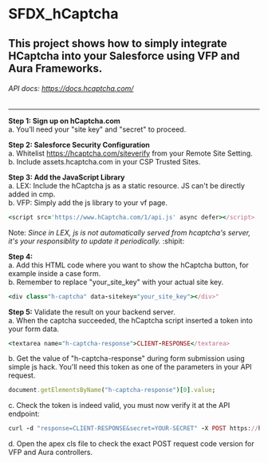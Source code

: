 # SFDX_hCaptcha
## This project shows how to simply integrate HCaptcha into your Salesforce using VFP and Aura Frameworks.

###### API docs: https://docs.hcaptcha.com/ <br/>

*******************************************************************************************************
**Step 1: Sign up on hCaptcha.com** <br/>
  a. You’ll need your "site key" and "secret" to proceed.

**Step 2: Salesforce Security Configuration** <br/>
  a. Whitelist https://hcaptcha.com/siteverify from your Remote Site Setting. <br/>
  b. Include assets.hcaptcha.com in your CSP Trusted Sites.

**Step 3: Add the JavaScript Library** <br/>
  a. LEX: Include the hCaptcha js as a static resource. JS can't be directly added in cmp. <br/>
  b. VFP: Simply add the js library to your vf page.<br/>

 ```ruby
 <script src='https://www.hCaptcha.com/1/api.js' async defer></script>
  ```
Note: *Since in LEX, js is not automatically served from hcaptcha's server, it's your responsiblity to update it periodically.* :shipit:

**Step 4:** <br/>
 a. Add this HTML code where you want to show the hCaptcha button, for example inside a case form. <br/>
 b. Remember to replace "your_site_key" with your actual site key. <br/>
 
 ```ruby
 <div class="h-captcha" data-sitekey="your_site_key"></div>"
 ```
 
**Step 5:** Validate the result on your backend server. <br/>
 a. When the captcha succeeded, the hCaptcha script inserted a token into your form data.
  ```ruby
 <textarea name="h-captcha-response">CLIENT-RESPONSE</textarea>
  ```
 b. Get the value of "h-captcha-response" during form submission using simple js hack. You'll need this token as one of the parameters in your API request.
  ```ruby
  document.getElementsByName("h-captcha-response")[0].value;
   ```
 c. Check the token is indeed valid, you must now verify it at the API endpoint:
  ```ruby
 curl -d "response=CLIENT-RESPONSE&secret=YOUR-SECRET" -X POST https://hcaptcha.com/siteverify
  ```
  d. Open the apex cls file to check the exact POST request code version for VFP and Aura controllers.
